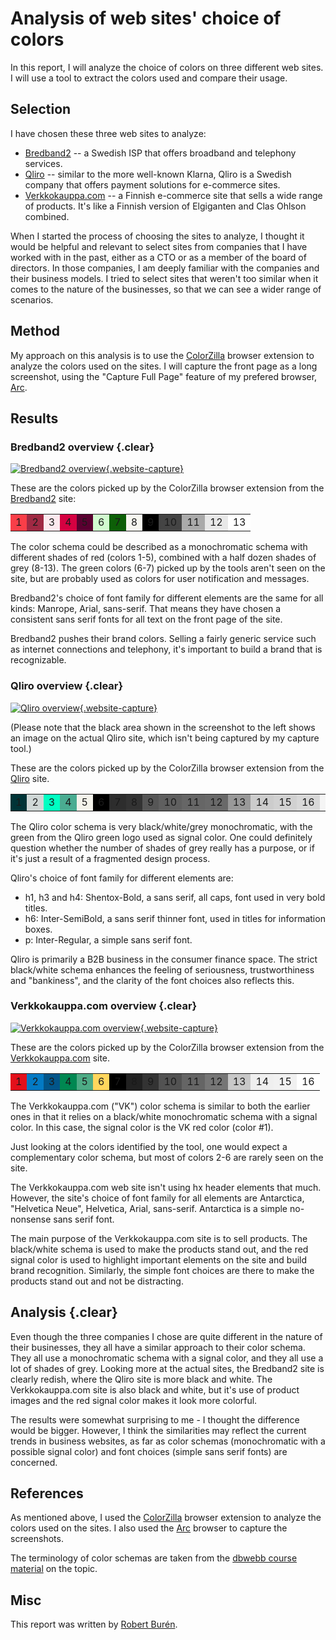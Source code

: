 # Analysis of web sites' choice of colors

In this report, I will analyze the choice of colors on three different web sites. I will use a tool to extract the colors used and compare their usage.

## Selection

I have chosen these three web sites to analyze:
* [Bredband2](https://bredband2.se/) -- a Swedish ISP that offers broadband and telephony services.
* [Qliro](https://www.qliro.com/) -- similar to the more well-known Klarna, Qliro is a Swedish company that offers payment solutions for e-commerce sites.
* [Verkkokauppa.com](https://www.verkkokauppa.com/) -- a Finnish e-commerce site that sells a wide range of products. It's like a Finnish version of Elgiganten and Clas Ohlson combined.

When I started the process of choosing the sites to analyze, I thought it would be helpful and relevant to select sites from companies that I have worked with in the past, either as a CTO or as a member of the board of directors. In those companies, I am deeply familiar with the companies and their business models. I tried to select sites that weren't too similar when it comes to the nature of the businesses, so that we can see a wider range of scenarios.

## Method

My approach on this analysis is to use the [ColorZilla](https://www.colorzilla.com/) browser extension to analyze the colors used on the sites. I will capture the front page as a long screenshot, using the "Capture Full Page" feature of my prefered browser, [Arc](https://arc.net/).

## Results

### Bredband2 overview {.clear}

[![Bredband2 overview](../image/kmom04/bredband2.png){.website-capture}](../image/kmom04/bredband2.png)

These are the colors picked up by the ColorZilla browser extension from the [Bredband2](https://bredband2.se/) site:

<table class="coloruse"><tr>
<td style="background-color: #F93E48" class="white">1</td>
<td style="background-color: #9F2943" class="white">2</td>
<td style="background-color: #FCE9EE">3</td>
<td style="background-color: #D50141">4</td>
<td style="background-color: #590030" class="white">5</td>
<td style="background-color: #D2FBD0">6</td>
<td style="background-color: #0D5F07" class="white">7</td>
<td style="background-color: #F7F7F0">8</td>
<td style="background-color: #000000" class="white">9</td>
<td style="background-color: #444444" class="white">10</td>
<td style="background-color: #AAAAAA">11</td>
<td style="background-color: #E8E8E8">12</td>
<td style="background-color: #FFFFFF">13</td>
</tr></table>

The color schema could be described as a monochromatic schema with different shades of red (colors 1-5), combined with a half dozen shades of grey (8-13). The green colors (6-7) picked up by the tools aren't seen on the site, but are probably used as colors for user notification and messages. 

Bredband2's choice of font family for different elements are the same for all kinds: Manrope, Arial, sans-serif. That means they have chosen a consistent sans serif fonts for all text on the front page of the site.

Bredband2 pushes their brand colors. Selling a fairly generic service such as internet connections and telephony, it's important to build a brand that is recognizable. 

### Qliro overview {.clear}

[![Qliro overview](../image/kmom04/qliro.png){.website-capture}](../image/kmom04/qliro.png)

(Please note that the black area shown in the screenshot to the left shows an image on the actual Qliro site, which isn't being captured by my capture tool.)

These are the colors picked up by the ColorZilla browser extension from the [Qliro](https://www.qliro.com/) site.

<table class="coloruse"><tr>
<td style="background-color: #003437" class="white">1</td>
<td style="background-color: #CFD7D6">2</td>
<td style="background-color: #00FFC2">3</td>
<td style="background-color: #4AAC91" class="white">4</td>
<td style="background-color: #F4F3EB">5</td>
<td style="background-color: #000000" class="white">6</td>
<td style="background-color: #2D2D2D" class="white">7</td>
<td style="background-color: #333333" class="white">8</td>
<td style="background-color: #565656" class="white">9</td>
<td style="background-color: #5F5F5F" class="white">10</td>
<td style="background-color: #666666" class="white">11</td>
<td style="background-color: #696969" class="white">12</td>
<td style="background-color: #999999" class="white">13</td>
<td style="background-color: #CCCCCC">14</td>
<td style="background-color: #D1D1D1">15</td>
<td style="background-color: #D8D8D8">16</td>
<td style="background-color: #F5F5F5">17</td>
<td style="background-color: #FFFFFF">18</td>
</tr></table>

The Qliro color schema is very black/white/grey monochromatic, with the green from the Qliro green logo used as signal color. One could definitely question whether the number of shades of grey really has a purpose, or if it's just a result of a fragmented design process.

Qliro's choice of font family for different elements are:
* h1, h3 and h4: Shentox-Bold, a sans serif, all caps, font used in very bold titles.
* h6: Inter-SemiBold, a sans serif thinner font, used in titles for information boxes.
* p: Inter-Regular, a simple sans serif font.

Qliro is primarily a B2B business in the consumer finance space. The strict black/white schema enhances the feeling of seriousness, trustworthiness and "bankiness", and the clarity of the font choices also reflects this.

### Verkkokauppa.com overview {.clear}

[![Verkkokauppa.com overview](../image/kmom04/verkkokauppa_com.png){.website-capture}](../image/kmom04/verkkokauppa_com.png)

These are the colors picked up by the ColorZilla browser extension from the [Verkkokauppa.com](https://www.verkkokauppa.com/) site.

<table class="coloruse"><tr>
<td style="background-color: #E3101B" class="white">1</td>
<td style="background-color: #037AC4" class="white">2</td>
<td style="background-color: #025589" class="white">3</td>
<td style="background-color: #008751" class="white">4</td>
<td style="background-color: #4DAB85" class="white">5</td>
<td style="background-color: #FFD65D">6</td>
<td style="background-color: #000000" class="white">7</td>
<td style="background-color: #212121" class="white">8</td>
<td style="background-color: #333333" class="white">9</td>
<td style="background-color: #525252" class="white">10</td>
<td style="background-color: #656565" class="white">11</td>
<td style="background-color: #767676" class="white">12</td>
<td style="background-color: #C8C8C8">13</td>
<td style="background-color: #EFEFEF">14</td>
<td style="background-color: #F1F1F1">15</td>
<td style="background-color: #FFFFFF">16</td>
</tr></table>

The Verkkokauppa.com ("VK") color schema is similar to both the earlier ones in that it relies on a black/white monochromatic schema with a signal color. In this case, the signal color is the VK red color (color #1).

Just looking at the colors identified by the tool, one would expect a complementary color schema, but most of colors 2-6 are rarely seen on the site.

The Verkkokauppa.com web site isn't using hx header elements that much. However, the site's choice of font family for all elements are Antarctica, "Helvetica Neue", Helvetica, Arial, sans-serif. Antarctica is a simple no-nonsense sans serif font.

The main purpose of the Verkkokauppa.com site is to sell products. The black/white schema is used to make the products stand out, and the red signal color is used to highlight important elements on the site and build brand recognition. Similarly, the simple font choices are there to make the products stand out and not be distracting.

## Analysis {.clear}

Even though the three companies I chose are quite different in the nature of their businesses, they all have a similar approach to their color schema. They all use a monochromatic schema with a signal color, and they all use a lot of shades of grey. Looking more at the actual sites, the Bredband2 site is clearly redish, where the Qliro site is more black and white. The Verkkokauppa.com site is also black and white, but it's use of product images and the red signal color makes it look more colorful.

The results were somewhat surprising to me - I thought the difference would be bigger. However, I think the similarities may reflect the current trends in business websites, as far as color schemas (monochromatic with a possible signal color) and font choices (simple sans serif fonts) are concerned.

## References

As mentioned above, I used the [ColorZilla](https://www.colorzilla.com/) browser extension to analyze the colors used on the sites. I also used the [Arc](https://arc.net/) browser to capture the screenshots.

The terminology of color schemas are taken from the [dbwebb course material](https://dbwebb.se/guide/design-med-html5-och-css3/farg) on the topic.

## Misc

This report was written by [Robert Burén](../).
